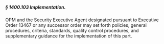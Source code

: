 ##### § 1400.103 Implementation. #####

OPM and the Security Executive Agent designated pursuant to Executive Order 13467 or any successor order may set forth policies, general procedures, criteria, standards, quality control procedures, and supplementary guidance for the implementation of this part.